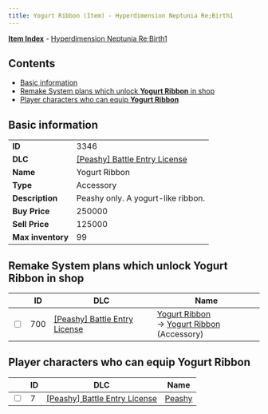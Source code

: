 ```yaml
---
title: Yogurt Ribbon (Item) - Hyperdimension Neptunia Re;Birth1
---
```


[**Item Index**](/neptunia/rb1/item/index.html) - [Hyperdimension Neptunia Re;Birth1](/neptunia/rb1)

## Contents

- [Basic information](#basic-information)
- [Remake System plans which unlock **Yogurt Ribbon** in shop](#remake-system-plans-which-unlock-yogurt-ribbon-in-shop)
- [Player characters who can equip **Yogurt Ribbon**](#player-characters-who-can-equip-yogurt-ribbon)

## Basic information

|   |   |
| -- | -- |
| **ID** | 3346 |
| **DLC** | [[Peashy] Battle Entry License](/neptunia/rb1/dlc/8-peashy.html) |
| **Name** | Yogurt Ribbon |
| **Type** | Accessory |
| **Description** | Peashy only. A yogurt-like ribbon. |
| **Buy Price** | 250000 |
| **Sell Price** | 125000 |
| **Max inventory** | 99 |


## Remake System plans which unlock **Yogurt Ribbon** in shop

|    | ID | DLC | Name |
| -- | -- | --- | ---- |
| <input type="checkbox" id="rb1-remake-8-700" class="trackbox" /> | 700 | [[Peashy] Battle Entry License](/neptunia/rb1/dlc/8-peashy.html) | [Yogurt Ribbon](/neptunia/rb1/remake/8-700-yogurt-ribbon.html)<br /> → [Yogurt Ribbon](/neptunia/rb1/item/8-3346-yogurt-ribbon.html) (Accessory) |


## Player characters who can equip **Yogurt Ribbon**

|    | ID | DLC | Name |
| -- | -- | --- | ---- |
| <input type="checkbox" id="rb1-player-8-7" class="trackbox" /> | 7 | [[Peashy] Battle Entry License](/neptunia/rb1/dlc/8-peashy.html) | [Peashy](/neptunia/rb1/player/8-7-peashy.html) |
